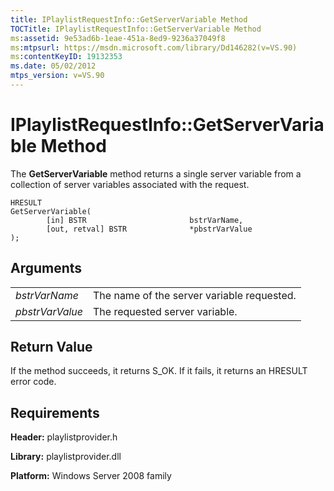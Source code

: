 ```yaml
---
title: IPlaylistRequestInfo::GetServerVariable Method
TOCTitle: IPlaylistRequestInfo::GetServerVariable Method
ms:assetid: 9e53ad6b-1eae-451a-8ed9-9236a37049f8
ms:mtpsurl: https://msdn.microsoft.com/library/Dd146282(v=VS.90)
ms:contentKeyID: 19132353
ms.date: 05/02/2012
mtps_version: v=VS.90
---
```


# IPlaylistRequestInfo::GetServerVariable Method

The **GetServerVariable** method returns a single server variable from a collection of server variables associated with the request.

    HRESULT
    GetServerVariable(
            [in] BSTR                       bstrVarName,
            [out, retval] BSTR              *pbstrVarValue
    );

## Arguments

|||
|--- |--- |
|*bstrVarName*|The name of the server variable requested.|
|*pbstrVarValue*|The requested server variable.|


## Return Value

If the method succeeds, it returns S\_OK. If it fails, it returns an HRESULT error code.

## Requirements

**Header:** playlistprovider.h

**Library:** playlistprovider.dll

**Platform:** Windows Server 2008 family

